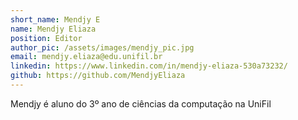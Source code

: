 ```yaml
---
short_name: Mendjy E
name: Mendjy Eliaza
position: Editor
author_pic: /assets/images/mendjy_pic.jpg 
email: mendjy.eliaza@edu.unifil.br
linkedin: https://www.linkedin.com/in/mendjy-eliaza-530a73232/
github: https://github.com/MendjyEliaza
---
```

Mendjy é aluno do 3⁠º ano de ciências da computação na UniFil

